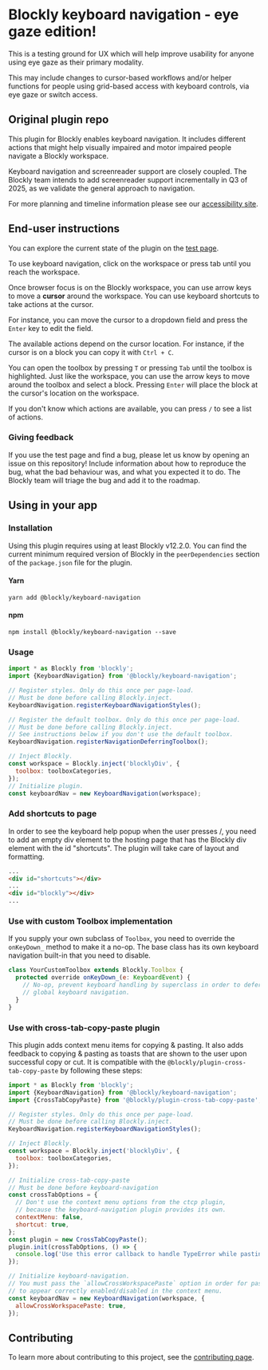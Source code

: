 # Blockly keyboard navigation - eye gaze edition!

This is a testing ground for UX which will help improve usability for
anyone using eye gaze as their primary modality.

This may include changes to cursor-based workflows and/or helper functions
for people using grid-based access with keyboard controls, via eye gaze or
switch access.

## Original plugin repo

This plugin for Blockly enables keyboard navigation. It includes
different actions that might help visually impaired and motor
impaired people navigate a Blockly workspace.

Keyboard navigation and screenreader support are closely coupled. The Blockly
team intends to add screenreader support incrementally in Q3 of 2025,
as we validate the general approach to navigation.

For more planning and timeline information please see our
[accessibility site](https://developers.google.com/blockly/accessibility).

## End-user instructions

You can explore the current state of the plugin on the [test page](https://google.github.io/blockly-keyboard-experimentation/).

To use keyboard navigation, click on the workspace or press tab until you
reach the workspace.

Once browser focus is on the Blockly workspace, you can use arrow keys to
move a **cursor** around the workspace. You can use keyboard shortcuts to
take actions at the cursor.

For instance, you can move the cursor to a
dropdown field and press the `Enter` key to edit the field.

The available actions depend on the cursor location. For instance, if the
cursor is on a block you can copy it with `Ctrl + C`.

You can open the toolbox by pressing `T` or pressing `Tab` until the toolbox is
highlighted. Just like the workspace, you can use the arrow keys to move around
the toolbox and select a block. Pressing `Enter` will place the block at the
cursor's location on the workspace.

If you don't know which actions are available, you
can press `/` to see a list of actions.

### Giving feedback

If you use the test page and find a bug, please let us know by opening an issue
on this repository! Include information about how to reproduce the bug, what
the bad behaviour was, and what you expected it to do. The Blockly team will
triage the bug and add it to the roadmap.

## Using in your app

### Installation

Using this plugin requires using at least Blockly v12.2.0. You can find the
current minimum required version of Blockly in the `peerDependencies`
section of the `package.json` file for the plugin.

#### Yarn

```
yarn add @blockly/keyboard-navigation
```

#### npm

```
npm install @blockly/keyboard-navigation --save
```

### Usage

```js
import * as Blockly from 'blockly';
import {KeyboardNavigation} from '@blockly/keyboard-navigation';

// Register styles. Only do this once per page-load.
// Must be done before calling Blockly.inject.
KeyboardNavigation.registerKeyboardNavigationStyles();

// Register the default toolbox. Only do this once per page-load.
// Must be done before calling Blockly.inject.
// See instructions below if you don't use the default toolbox.
KeyboardNavigation.registerNavigationDeferringToolbox();

// Inject Blockly.
const workspace = Blockly.inject('blocklyDiv', {
  toolbox: toolboxCategories,
});
// Initialize plugin.
const keyboardNav = new KeyboardNavigation(workspace);
```

### Add shortcuts to page

In order to see the keyboard help popup when the user presses /, you need to add an empty div element to the hosting page that has the Blockly div element with the id "shortcuts". The plugin will take care of layout and formatting.

```html
...
<div id="shortcuts"></div>
...
<div id="blockly"></div>
...
```

### Use with custom Toolbox implementation

If you supply your own subclass of `Toolbox`, you need to override the `onKeyDown_` method to make it a no-op. The base class has its own keyboard navigation built-in that you need to disable.

```js
class YourCustomToolbox extends Blockly.Toolbox {
  protected override onKeyDown_(e: KeyboardEvent) {
    // No-op, prevent keyboard handling by superclass in order to defer to
    // global keyboard navigation.
  }
}
```

### Use with cross-tab-copy-paste plugin

This plugin adds context menu items for copying & pasting. It also adds feedback to copying & pasting as toasts that are shown to the user upon successful copy or cut. It is compatible with the `@blockly/plugin-cross-tab-copy-paste` by following these steps:

```js
import * as Blockly from 'blockly';
import {KeyboardNavigation} from '@blockly/keyboard-navigation';
import {CrossTabCopyPaste} from '@blockly/plugin-cross-tab-copy-paste';

// Register styles. Only do this once per page-load.
// Must be done before calling Blockly.inject.
KeyboardNavigation.registerKeyboardNavigationStyles();

// Inject Blockly.
const workspace = Blockly.inject('blocklyDiv', {
  toolbox: toolboxCategories,
});

// Initialize cross-tab-copy-paste
// Must be done before keyboard-navigation
const crossTabOptions = {
  // Don't use the context menu options from the ctcp plugin,
  // because the keyboard-navigation plugin provides its own.
  contextMenu: false,
  shortcut: true,
};
const plugin = new CrossTabCopyPaste();
plugin.init(crossTabOptions, () => {
  console.log('Use this error callback to handle TypeError while pasting');
});

// Initialize keyboard-navigation.
// You must pass the `allowCrossWorkspacePaste` option in order for paste
// to appear correctly enabled/disabled in the context menu.
const keyboardNav = new KeyboardNavigation(workspace, {
  allowCrossWorkspacePaste: true,
});
```

## Contributing

To learn more about contributing to this project, see the [contributing page](https://github.com/google/blockly-keyboard-experimentation/blob/main/CONTRIBUTING.md).
